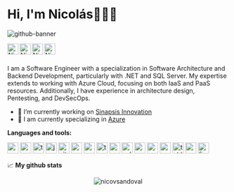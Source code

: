 # Hi, I'm Nicolás👋👨‍💻

![github-banner](https://github.com/user-attachments/assets/b1c64796-e40c-4fd8-baca-853c8c6e155f)

<p float="left">
<a href="https://www.linkedin.com/in/nicovsandoval" target="_blank"><img align="left" alt="Nicolas' LinkedIN" width="25px" src="https://github.com/nicovsandoval/nicovsandoval/assets/52359896/cf77c09a-4290-4697-84c6-c743f66767d8" /></a>
<a href="https://dev.to/nicovsandoval" target="_blank"><img align="left" alt="Nicolas' Dev Community" width="25px" src="https://github.com/user-attachments/assets/bc95143b-a551-4f75-87b0-c2ffd304ebed" /></a>
<a href="https://dribbble.com/nicovsandoval" target="_blank"><img align="left" alt="Nicolas' Dribble" width="25px" src="https://user-images.githubusercontent.com/52359896/160501989-d34a5632-803c-48c4-80de-677b117ef69d.png" /></a>
<a href="https://medium.com/@nicovsandoval" target="_blank"><img align="left" alt="Nicolas' Medium" width="25px" src="https://user-images.githubusercontent.com/52359896/160502000-b0420045-d8c6-4715-a9af-9bb2ca69998b.png" /></a>
</p>
</br>
</br>

<p>I am a Software Engineer with a specialization in Software Architecture and Backend Development, particularly with .NET and SQL Server. My expertise extends to working with Azure Cloud, focusing on both IaaS and PaaS resources. Additionally, I have experience in architecture design, Pentesting, and DevSecOps.</p>

- 🔭 I’m currently working on [Sinapsis Innovation](https://sinapsis.global/)
- 🌱 I am currently specializing in [Azure](https://azure.microsoft.com/es-es/)

**Languages and tools:**

<p float="left">
<img height="25" alt="csharp" src="https://user-images.githubusercontent.com/52359896/160260158-84ac76a5-3b01-4ce8-ba27-82e65bfc1a8d.png">
<img height="25" alt="csharp" src="https://user-images.githubusercontent.com/52359896/160260166-4236f6c9-408a-44bf-a8df-a19f31798fb0.png">
<img height="25" alt="typescript" src="https://user-images.githubusercontent.com/52359896/160260168-ed901b1a-94b5-438d-a7ae-608af5f042d5.png">
<img height="25" alt="javascript" src="https://user-images.githubusercontent.com/52359896/160260176-63f9d732-e91f-4017-bd3b-df04d59d1816.png">
<img height="25" alt="git" src="https://user-images.githubusercontent.com/52359896/160260180-1c9e64c3-0022-4595-925b-2b127c53eec2.png">
<img height="25" alt="azure" src="https://user-images.githubusercontent.com/52359896/160260184-6cbffa03-b75f-47f2-975c-eb180fff2779.png">
<img height="25" alt="azur edevops" src="https://user-images.githubusercontent.com/52359896/160260186-c7d73b65-31e3-4ef4-b01b-aba7fa2e2006.png">
<img height="25" alt="terraform" src="https://user-images.githubusercontent.com/52359896/160260187-58f49fa1-8032-482b-8bcf-047869addec0.png">
<img height="25" alt="ansible" src="https://user-images.githubusercontent.com/52359896/160500702-ea927bec-c025-4604-8f0c-7ec75d68e177.png">
<img height="25" alt="sqlserver" src="https://user-images.githubusercontent.com/52359896/160260191-82aa3ee5-2d6b-4b27-949d-013622d63fc8.png">
<img height="25" alt="mysql" src="https://user-images.githubusercontent.com/52359896/160500968-38c263cf-56df-4640-8499-619ca4c53bca.png">
<img height="25" alt="mariadb" src="https://user-images.githubusercontent.com/52359896/160500979-4d667119-79bb-4a6c-9ef0-52acb3a9b330.png">
<img height="25" alt="postgre" src="https://user-images.githubusercontent.com/52359896/160500989-5d6078d0-d011-4274-87ed-43844c542e4d.png">
<img height="25" alt="tableau" src="https://user-images.githubusercontent.com/52359896/160260192-3c3cef7e-5637-42a5-8da7-f212cb4e4374.png">
<img height="25" alt="powerbi" src="https://user-images.githubusercontent.com/52359896/160260193-3b1ab6e2-f011-444c-9462-0349e1e8d1bd.png">
<img height="25" alt="figma" src="https://user-images.githubusercontent.com/52359896/160466188-e29c5add-d71b-4fdc-a166-c8c9c3a5bb77.png">
</p>


📈 **My github stats**

<p align="center"> <img src="https://github-readme-stats.vercel.app/api?username=nicovsandoval&show_icons=true&theme=gotham" alt="nicovsandoval" />

